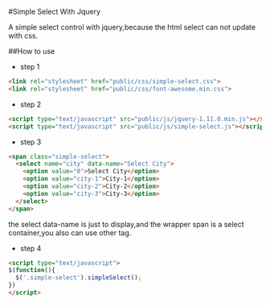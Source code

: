 #Simple Select With Jquery

A simple select control with jquery,because the html select can not update with css.

##How to use
* step 1
```html
<link rel="stylesheet" href="public/css/simple-select.css">
<link rel="stylesheet" href="public/css/font-awesome.min.css">
```

* step 2
```html
<script type="text/javascript" src="public/js/jquery-1.11.0.min.js"></script>
<script type="text/javascript" src="public/js/simple-select.js"></script>
```

* step 3
```html
<span class="simple-select">
  <select name="city" data-name="Select City">
    <option value="0">Select City</option>
    <option value="city-1">City-1</option>
    <option value="city-2">City-2</option>
    <option value="city-3">City-3</option>
  </select>
</span>
```  
the select data-name is just to display,and the wrapper span is a select container,you also can use other tag.


* step 4
```html
<script type="text/javascript">
$(function(){
  $('.simple-select').simpleSelect();
})
</script>
```